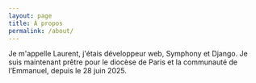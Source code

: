 ```yaml
---
layout: page
title: À propos
permalink: /about/
---
```


Je m'appelle Laurent, j'étais développeur web, Symphony et Django. Je suis maintenant prêtre pour le diocèse de Paris et la communauté de l’Emmanuel, depuis le 28 juin 2025.
